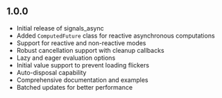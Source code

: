 ## 1.0.0

- Initial release of signals_async
- Added `ComputedFuture` class for reactive asynchronous computations
- Support for reactive and non-reactive modes
- Robust cancellation support with cleanup callbacks
- Lazy and eager evaluation options
- Initial value support to prevent loading flickers
- Auto-disposal capability
- Comprehensive documentation and examples
- Batched updates for better performance
